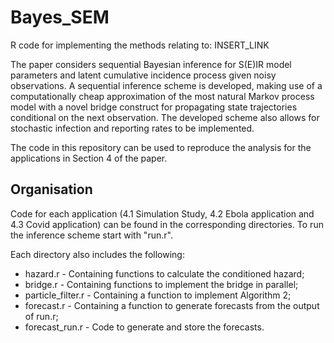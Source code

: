 # Bayes_SEM
R code for implementing the methods relating to: INSERT_LINK

The paper considers sequential Bayesian inference for S(E)IR model parameters and latent cumulative incidence process given noisy observations. A sequential inference scheme is developed, making use of a computationally cheap approximation of the most natural Markov process model with a novel bridge construct for propagating state trajectories conditional on the next observation. The developed scheme also allows for stochastic infection and reporting rates to be implemented.

The code in this repository can be used to reproduce the analysis for the applications in Section 4 of the paper.

## Organisation

Code for each application (4.1 Simulation Study, 4.2 Ebola application and 4.3 Covid application) can be found in the corresponding directories. To run the inference scheme start with "run.r".

Each directory also includes the following:
- hazard.r - Containing functions to calculate the conditioned hazard;
- bridge.r - Containing functions to implement the bridge in parallel;
- particle_filter.r - Containing a function to implement Algorithm 2;
- forecast.r - Containing a function to generate forecasts from the output of run.r;
- forecast_run.r - Code to generate and store the forecasts.